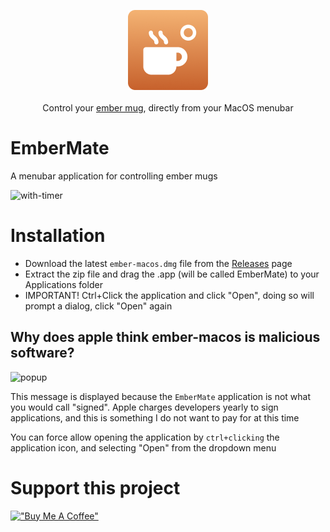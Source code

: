 <p align="center">
  <img src="ember-macos/Assets.xcassets/AppIcon.appiconset/Icon 256.png" alt="ember-macos" width="128" /> <br /><br />
  <span>Control your <a href="https://ember.com/">ember mug</a>, directly from your MacOS menubar</span>
</p>


# EmberMate

A menubar application for controlling ember mugs

![with-timer](https://github.com/matthewnitschke/ember-macos/assets/6363089/6b37e508-8a57-4129-b1ca-23a09f260f7e)

# Installation

- Download the latest `ember-macos.dmg` file from the [Releases](https://github.com/matthewnitschke/ember-macos/releases) page
- Extract the zip file and drag the .app (will be called EmberMate) to your Applications folder
- IMPORTANT! Ctrl+Click the application and click "Open", doing so will prompt a dialog, click "Open" again

## Why does apple think ember-macos is malicious software?

![popup](https://github.com/matthewnitschke/ember-macos/assets/6363089/99c1c338-cb6a-4311-b4e4-2b5055b49bce)

This message is displayed because the `EmberMate` application is not what you would call "signed". Apple charges developers yearly to sign applications, and this is something I do not want to pay for at this time

You can force allow opening the application by `ctrl+clicking` the application icon, and selecting "Open" from the dropdown menu

# Support this project
[!["Buy Me A Coffee"](https://www.buymeacoffee.com/assets/img/custom_images/yellow_img.png)](https://www.buymeacoffee.com/matthewnitschke)
